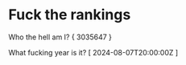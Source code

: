 # Fuck the rankings

Who the hell am I?
{ 3035647 }

What fucking year is it?
[ 2024-08-07T20:00:00Z ]
